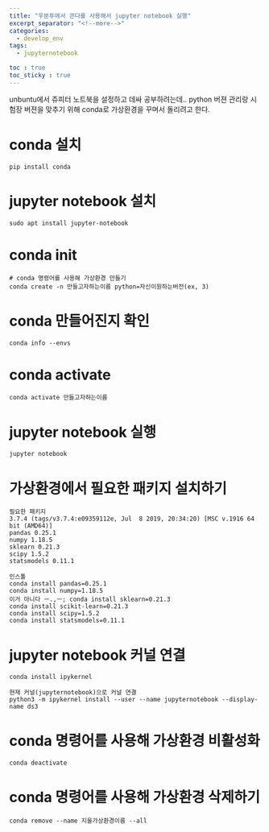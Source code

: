 ```yaml
---
title: "우분투에서 콘다를 사용해서 jupyter notebook 실행"
excerpt_separator: "<!--more-->"
categories:
  - develop_env
tags:
  - jupyternotebook

toc : true
toc_sticky : true
---
```


unbuntu에서 쥬피터 노트북을 설정하고 데싸 공부하려는데.. 
python 버젼 관리랑 시험장 버젼을 맞추기 위해 conda로 가상환경을 꾸며서 돌리려고 한다.

# conda 설치
```
pip install conda
```
# jupyter notebook 설치
```
sudo apt install jupyter-notebook
```
# conda init
```
# conda 명령어를 사용해 가상환경 만들기
conda create -n 만들고자하는이름 python=자신이원하는버전(ex, 3) 
```

# conda 만들어진지 확인
```
conda info --envs
```

# conda activate
```
conda activate 만들고자하는이름
```

# jupyter notebook 실행
```
jupyter notebook
```
# 가상환경에서 필요한 패키지 설치하기
```
필요한 패키지 
3.7.4 (tags/v3.7.4:e09359112e, Jul  8 2019, 20:34:20) [MSC v.1916 64 bit (AMD64)]
pandas 0.25.1
numpy 1.18.5
sklearn 0.21.3
scipy 1.5.2
statsmodels 0.11.1

인스톨 
conda install pandas=0.25.1
conda install numpy=1.18.5
이거 아니다 ㅡ.,ㅡ; conda install sklearn=0.21.3
conda install scikit-learn=0.21.3
conda install scipy=1.5.2
conda install statsmodels=0.11.1
```

# jupyter notebook  커널 연결
```
conda install ipykernel

현재 커널(jupyternotebook)으로 커널 연결
python3 -m ipykernel install --user --name jupyternotebook --display-name ds3
```

# conda 명령어를 사용해 가상환경 비활성화
```
conda deactivate
```

# conda 명령어를 사용해 가상환경 삭제하기
```
conda remove --name 지울가상환경이름 --all
```


